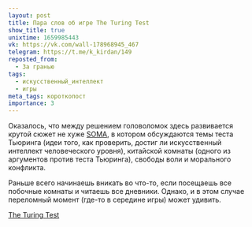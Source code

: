 ```yaml
---
layout: post
title: Пара слов об игре The Turing Test
show_title: true
unixtime: 1659985443
vk: https://vk.com/wall-178968945_467
telegram: https://t.me/k_kirdan/149
reposted_from:
  - За гранью
tags:
  - искусственный_интеллект
  - игры
meta_tags: короткопост
importance: 3
---
```

Оказалось, что между решением головоломок здесь развивается крутой сюжет не хуже [SOMA](https://vk.com/wall-188637166_118), в котором обсуждаются темы теста Тьюринга (идеи того, как проверить, достиг ли искусственный интеллект человеческого уровня), китайской комнаты (одного из аргументов против теста Тьюринга), свободы воли и морального конфликта.

Раньше всего начинаешь вникать во что-то, если посещаешь все побочные комнаты и читаешь все дневники. Однако, и в этом случае переломный момент (где-то в середине игры) может удивить.

[The Turing Test](https://store.steampowered.com/app/499520/The_Turing_Test/)